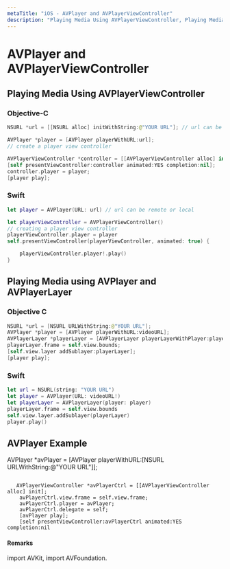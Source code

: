 ```yaml
---
metaTitle: "iOS - AVPlayer and AVPlayerViewController"
description: "Playing Media Using AVPlayerViewController, Playing Media using AVPlayer and AVPlayerLayer, AVPlayer Example"
---
```


# AVPlayer and AVPlayerViewController




## Playing Media Using AVPlayerViewController


### Objective-C

```swift
NSURL *url = [[NSURL alloc] initWithString:@"YOUR URL"]; // url can be remote or local

AVPlayer *player = [AVPlayer playerWithURL:url];    
// create a player view controller

AVPlayerViewController *controller = [[AVPlayerViewController alloc] init];
[self presentViewController:controller animated:YES completion:nil];
controller.player = player;
[player play];

```

### Swift

```swift
let player = AVPlayer(URL: url) // url can be remote or local

let playerViewController = AVPlayerViewController()
// creating a player view controller
playerViewController.player = player
self.presentViewController(playerViewController, animated: true) {

    playerViewController.player!.play()
}

```



## Playing Media using AVPlayer and AVPlayerLayer


### Objective C

```swift
NSURL *url = [NSURL URLWithString:@"YOUR URL"];
AVPlayer *player = [AVPlayer playerWithURL:videoURL];
AVPlayerLayer *playerLayer = [AVPlayerLayer playerLayerWithPlayer:player];
playerLayer.frame = self.view.bounds;
[self.view.layer addSublayer:playerLayer];
[player play];

```

### Swift

```swift
let url = NSURL(string: "YOUR URL")
let player = AVPlayer(URL: videoURL!)
let playerLayer = AVPlayerLayer(player: player)
playerLayer.frame = self.view.bounds
self.view.layer.addSublayer(playerLayer)
player.play()

```



## AVPlayer Example


AVPlayer *avPlayer = [AVPlayer playerWithURL:[NSURL URLWithString:@"YOUR URL"]];

```

   AVPlayerViewController *avPlayerCtrl = [[AVPlayerViewController alloc] init];
    avPlayerCtrl.view.frame = self.view.frame;
    avPlayerCtrl.player = avPlayer;
    avPlayerCtrl.delegate = self;
    [avPlayer play];
    [self presentViewController:avPlayerCtrl animated:YES completion:nil

```



#### Remarks


import AVKit, import AVFoundation.

